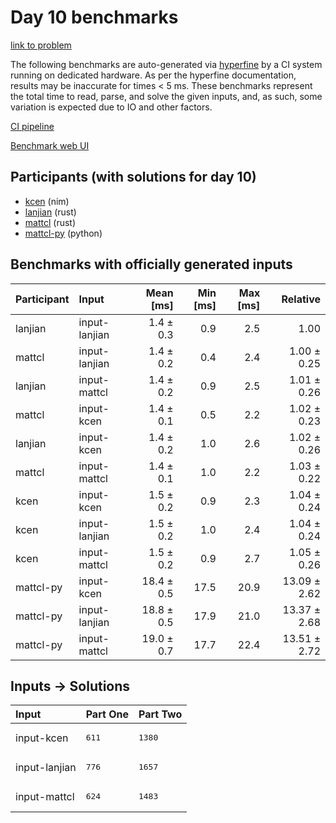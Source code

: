 # Day 10 benchmarks

[link to problem](https://adventofcode.com/2024/day/10)

The following benchmarks are auto-generated via
[hyperfine](https://github.com/sharkdp/hyperfine) by a CI system running on
dedicated hardware. As per the hyperfine documentation, results may be
inaccurate for times < 5 ms. These benchmarks represent the total time to read,
parse, and solve the given inputs, and, as such, some variation is expected due
to IO and other factors.

[CI pipeline](http://ci.papercode.net:8080/teams/main/pipelines/aoc2024)

[Benchmark web UI](https://aoc.ancalagon.black)


## Participants (with solutions for day 10)

- [kcen](https://github.com/kcen/aoc2024) (nim)
- [lanjian](https://github.com/lanjian/aoc-2024) (rust)
- [mattcl](https://github.com/mattcl/aoc2024) (rust)
- [mattcl-py](https://github.com/mattcl/aoc2024-py) (python)


## Benchmarks with officially generated inputs

| Participant | Input | Mean [ms] | Min [ms] | Max [ms] | Relative |
|:---|:---|---:|---:|---:|---:|
| lanjian | input-lanjian | 1.4 ± 0.3 | 0.9 | 2.5 | 1.00 |
| mattcl | input-lanjian | 1.4 ± 0.2 | 0.4 | 2.4 | 1.00 ± 0.25 |
| lanjian | input-mattcl | 1.4 ± 0.2 | 0.9 | 2.5 | 1.01 ± 0.26 |
| mattcl | input-kcen | 1.4 ± 0.1 | 0.5 | 2.2 | 1.02 ± 0.23 |
| lanjian | input-kcen | 1.4 ± 0.2 | 1.0 | 2.6 | 1.02 ± 0.26 |
| mattcl | input-mattcl | 1.4 ± 0.1 | 1.0 | 2.2 | 1.03 ± 0.22 |
| kcen | input-kcen | 1.5 ± 0.2 | 0.9 | 2.3 | 1.04 ± 0.24 |
| kcen | input-lanjian | 1.5 ± 0.2 | 1.0 | 2.4 | 1.04 ± 0.24 |
| kcen | input-mattcl | 1.5 ± 0.2 | 0.9 | 2.7 | 1.05 ± 0.26 |
| mattcl-py | input-kcen | 18.4 ± 0.5 | 17.5 | 20.9 | 13.09 ± 2.62 |
| mattcl-py | input-lanjian | 18.8 ± 0.5 | 17.9 | 21.0 | 13.37 ± 2.68 |
| mattcl-py | input-mattcl | 19.0 ± 0.7 | 17.7 | 22.4 | 13.51 ± 2.72 |


## Inputs -> Solutions

| Input | Part One | Part Two |
|:---|:---|:---|
|input-kcen|<pre>611</pre>|<pre>1380</pre>|
|input-lanjian|<pre>776</pre>|<pre>1657</pre>|
|input-mattcl|<pre>624</pre>|<pre>1483</pre>|